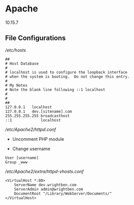 # Apache

10.15.7

## File Configurations

*/etc/hosts*

```
##
# Host Database
#
# localhost is used to configure the loopback interface
# when the system is booting.  Do not change this entry.
#
# My Notes
# Note the blank line following ::1 localhost
#
#
##
127.0.0.1	localhost
127.0.0.1	dev.[sitename].com
255.255.255.255	broadcasthost
::1             localhost

```

*/etc/Apache2/httpd.conf*

- Uncomment PHP module

- Change username
```
User [username]
Group _www
```


*/etc/Apache2/extra/httpd-vhosts.conf*
```
<VirtualHost *:80>
    ServerName dev.wrightben.com
    ServerAdmin admin@wrightben.com
    DocumentRoot "/Library/WebServer/Documents/"
</VirtualHost>
```